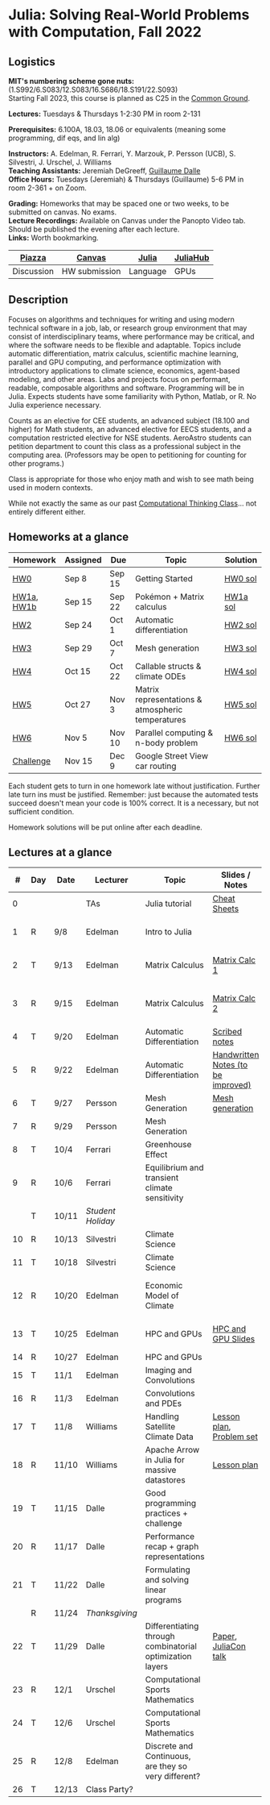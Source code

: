 # Julia: Solving Real-World Problems with Computation, Fall 2022

## Logistics

**MIT's numbering scheme gone nuts:** (1.S992/6.S083/12.S083/16.S686/18.S191/22.S093)  
Starting Fall 2023, this course is planned as C25 in the [Common Ground](https://computing.mit.edu/cross-cutting/common-ground-for-computing-education/common-ground-subjects/).  

**Lectures:** Tuesdays & Thursdays 1-2:30 PM in room 2-131  

**Prerequisites:** 6.100A, 18.03, 18.06 or equivalents (meaning some programming, dif eqs, and lin alg) 

**Instructors:** A. Edelman, R. Ferrari, Y. Marzouk, P. Persson (UCB), S. Silvestri, J. Urschel, J. Williams  
**Teaching Assistants:** Jeremiah DeGreeff, [Guillaume Dalle](https://gdalle.github.io/)  
**Office Hours:** Tuesdays (Jeremiah) & Thursdays (Guillaume) 5-6 PM in room 2-361 + on Zoom.

**Grading:** Homeworks that may be spaced one or two weeks, to be submitted on canvas. No exams.  
**Lecture Recordings:** Available on Canvas under the Panopto Video tab. Should be published the evening after each lecture.  
**Links:** Worth bookmarking.  

| [Piazza](https://piazza.com/mit/fall2022/179e6) | [Canvas](https://canvas.mit.edu/courses/15758) | [Julia](https://julialang.org/) | [JuliaHub](https://juliahub.com/ui/Home) |
| ----------------------------------------------- | ---------------------------------------------- | ------------------------------- | ---------------------------------------- |
| Discussion                                      | HW submission                                  | Language                        | GPUs                                     |

## Description

Focuses on algorithms and techniques for writing and using modern technical software in a job, lab, or research group environment that may consist of interdisciplinary teams, where performance may be critical, and where the software needs to be flexible and adaptable. Topics include automatic differentiation, matrix calculus, scientific machine learning, parallel and GPU computing, and performance optimization with introductory applications to climate science, economics, agent-based modeling, and other areas. Labs and projects focus on performant, readable, composable algorithms and software. Programming will be in Julia. Expects students have some familiarity with Python, Matlab, or R. No Julia experience necessary.

Counts as an elective for CEE students, an advanced subject (18.100 and higher) for Math students, an advanced elective for EECS students, and a computation restricted elective for NSE students. AeroAstro students can petition department to count this class as a professional subject in the computing area.
(Professors may be open to petitioning for counting for other programs.)

Class is appropriate for those who enjoy math and wish to see math being used in modern contexts.

While not exactly the same as our past [Computational Thinking Class](https://computationalthinking.mit.edu/Spring21/)... not entirely different either.

## Homeworks at a glance

| Homework                                                                                               | Assigned | Due    | Topic                                             | Solution                                                                           |
| ------------------------------------------------------------------------------------------------------ | -------- | ------ | ------------------------------------------------- | ---------------------------------------------------------------------------------- |
| [HW0](https://mit-c25.netlify.app/homeworks/hw0)                                                       | Sep 8    | Sep 15 | Getting Started                                   | [HW0 sol](https://gdalle.github.io/JuliaComputationSolutions/hw0_solutions.html)   |
| [HW1a](https://mit-c25.netlify.app/homeworks/hw1a), [HW1b](https://mit-c25.netlify.app/homeworks/hw1b) | Sep 15   | Sep 22 | Pokémon + Matrix calculus                         | [HW1a sol](https://gdalle.github.io/JuliaComputationSolutions/hw1a_solutions.html) |
| [HW2](https://mit-c25.netlify.app/homeworks/hw2)                                                       | Sep 24   | Oct 1  | Automatic differentiation                         | [HW2 sol](https://gdalle.github.io/JuliaComputationSolutions/hw2_solutions.html)   |
| [HW3](https://mit-c25.netlify.app/homeworks/hw3)                                                       | Sep 29   | Oct 7  | Mesh generation                                   | [HW3 sol](https://gdalle.github.io/JuliaComputationSolutions/hw3_solutions.html)   |
| [HW4](https://mit-c25.netlify.app/homeworks/hw4)                                                       | Oct 15   | Oct 22 | Callable structs & climate ODEs                   | [HW4 sol](https://gdalle.github.io/JuliaComputationSolutions/hw4_solutions.html)   |
| [HW5](https://mit-c25.netlify.app/homeworks/hw5)                                                       | Oct 27   | Nov 3  | Matrix representations & atmospheric temperatures | [HW5 sol](https://gdalle.github.io/JuliaComputationSolutions/hw5_solutions.html)   |
| [HW6](https://mit-c25.netlify.app/homeworks/hw6)                                                       | Nov 5    | Nov 10 | Parallel computing & n-body problem               | [HW6 sol](https://gdalle.github.io/JuliaComputationSolutions/hw6_solutions.html)   |
| [Challenge](https://mit-c25.netlify.app/notebooks/gdalle/challenge)                                    | Nov 15   | Dec 9  | Google Street View car routing                    |

Each student gets to turn in one homework late without justification.
Further late turn ins must be justified.
Remember: just because the automated tests succeed doesn't mean your code is 100% correct.
It is a necessary, but not sufficient condition.

Homework solutions will be put online after each deadline.

## Lectures at a glance

| #   | Day | Date  | Lecturer          | Topic                                                     | Slides / Notes                                                                                                                                                                                                       | Notebooks                                                                                                                                                                                                   |
| --- | --- | ----- | ----------------- | --------------------------------------------------------- | -------------------------------------------------------------------------------------------------------------------------------------------------------------------------------------------------------------------- | ----------------------------------------------------------------------------------------------------------------------------------------------------------------------------------------------------------- |
| 0   |     |       | TAs               | Julia tutorial                                            | [Cheat Sheets](https://computationalthinking.mit.edu/Spring21/cheatsheets/)                                                                                                                                          | [Intro to Julia](https://gdalle.github.io/IntroJulia/), [Tutorial](https://mit-c25.netlify.app/notebooks/0_julia_tutorial)                                                                                  |
| 1   | R   | 9/8   | Edelman           | Intro to Julia                                            |                                                                                                                                                                                                                      | [Hyperbolic Corgi](https://mit-c25.netlify.app/notebooks/1_hyperbolic_corgi), [Images](https://mit-c25.netlify.app/notebooks/1_images), [Abstraction](https://mit-c25.netlify.app/notebooks/1_abstraction), |
| 2   | T   | 9/13  | Edelman           | Matrix Calculus                                           | [Matrix Calc 1](https://docs.google.com/presentation/d/1TGZ5I3ZP907-itZrslKF4miReNzV1dAOXNU4QMCHkd8/edit#slide=id.p)                                                                                                 | [Matrix Jacobians](<https://mit-c25.netlify.app/notebooks/2_matrix_jacobians>), [Finite Differences](<https://mit-c25.netlify.app/notebooks/2_finite_differences>)                                          |
| 3   | R   | 9/15  | Edelman           | Matrix Calculus                                           | [Matrix Calc 2](https://docs.google.com/presentation/d/1IuwijmdWCes1Quh1gJxbHoMbA50Tk0xxXnaPvu3tQjQ/edit#slide=id.g15504621cdd_0_0)                                                                                  | [Linear Transformations](https://mit-c25.netlify.app/notebooks/3_linear_transformations), [Symmetric Eigenproblems](https://mit-c25.netlify.app/notebooks/3_symmetric_eigenvalue_derivatives)               |
| 4   | T   | 9/20  | Edelman           | Automatic Differentiation                                 | [Scribed notes](https://hackmd.io/L2asbUw4RMCtGbknFOmTWw)                                                                                                                                                            |
| 5   | R   | 9/22  | Edelman           | Automatic Differentiation                                 | [Handwritten Notes (to be improved)](https://github.com/mitmath/JuliaComputation/blob/main/slides/ad_handwritten.pdf)                                                                                                | [Reverse Mode AutoDiff Demo](https://simeonschaub.github.io/ReverseModePluto/notebook.html)                                                                                                                 |
| 6   | T   | 9/27  | Persson           | Mesh Generation                                           | [Mesh generation](slides/mesh_generation.pdf)                                                                                                                                                                        | [Computational Geometry](https://mit-c25.netlify.app/notebooks/4_computational_geometry)                                                                                                                    |
| 7   | R   | 9/29  | Persson           | Mesh Generation                                           |                                                                                                                                                                                                                      |
| 8   | T   | 10/4  | Ferrari           | Greenhouse Effect                                         |                                                                                                                                                                                                                      | [Greenhouse effect](https://mit-c25.netlify.app/notebooks/8_greenhouse_effect)                                                                                                                              |
| 9   | R   | 10/6  | Ferrari           | Equilibrium and transient climate sensitivity             |                                                                                                                                                                                                                      | [Climate sensitivity](https://mit-c25.netlify.app/notebooks/9_climate_sensitivity.html)                                                                                                                     |
|     | T   | 10/11 | *Student Holiday* |                                                           |
| 10  | R   | 10/13 | Silvestri         | Climate Science                                           |                                                                                                                                                                                                                      | [Solving the climate system](https://mit-c25.netlify.app/notebooks/10_climate_science)                                                                                                                      |
| 11  | T   | 10/18 | Silvestri         | Climate Science                                           |                                                                                                                                                                                                                      |                                                                                                                                                                                                             |
| 12  | R   | 10/20 | Edelman           | Economic Model of Climate                                 |                                                                                                                                                                                                                      | [Economic Model](https://computationalthinking.mit.edu/Spring21/inverse_climate_model/), [Optimization with JUMP](https://computationalthinking.mit.edu/Spring21/optimization_with_JuMP/)                   |
| 13  | T   | 10/25 | Edelman           | HPC and GPUs                                              | [HPC and GPU Slides](https://docs.google.com/presentation/d/1i6w4p26r_9lu_reHYZDIVnzh-4SdERVAoSI5i42lBU8/edit?usp=sharing)                                                                                           | [N-body with FLoops](https://mit-c25.netlify.app/notebooks/floop_nbody), [JuliaHub demo](https://mit-c25.netlify.app/notebooks/juliahub_in_class_110122)                                                    |
| 14  | R   | 10/27 | Edelman           | HPC and GPUs                                              |
| 15  | T   | 11/1  | Edelman           | Imaging and Convolutions                                  |
| 16  | R   | 11/3  | Edelman           | Convolutions and PDEs                                     |
| 17  | T   | 11/8  | Williams          | Handling Satellite Climate Data                           | [Lesson plan](https://docs.google.com/document/d/1G_FKAgjBiHD4XdCW6kH5-x_3rz2JiCIkil5xIxT0eEg/edit), [Problem set](https://docs.google.com/document/d/1AAsKg9ZclFNPI_vDZP-9FVif8qBwBLvonIS-DBu4c7k/edit?usp=sharing) |
| 18  | R   | 11/10 | Williams          | Apache Arrow in Julia for massive datastores              | [Lesson plan](https://docs.google.com/document/d/15DKYzkX00B8ottqq-Qv51oo30iU3VJezu0U82R-1EJk/edit)                                                                                                                  |
| 19  | T   | 11/15 | Dalle             | Good programming practices + challenge                    |                                                                                                                                                                                                                      | [Good practices](https://mit-c25.netlify.app/notebooks/gdalle/good_practices), [Challenge](https://mit-c25.netlify.app/notebooks/gdalle/challenge)                                                          |
| 20  | R   | 11/17 | Dalle             | Performance recap + graph representations                 |                                                                                                                                                                                                                      | [Performance](https://mit-c25.netlify.app/notebooks/gdalle/performance), [Graphs](https://mit-c25.netlify.app/notebooks/gdalle/graphs)                                                                      |
| 21  | T   | 11/22 | Dalle             | Formulating and solving linear programs                   |                                                                                                                                                                                                                      | [Linear programming](https://mit-c25.netlify.app/notebooks/gdalle/linear_programming)                                                                                                                       |
|     | R   | 11/24 | *Thanksgiving*    |                                                           |
| 22  | T   | 11/29 | Dalle             | Differentiating through combinatorial optimization layers | [Paper](https://arxiv.org/abs/2207.13513), [JuliaCon talk](https://youtu.be/yB86STwZB_M)                                                                                                                             |
| 23  | R   | 12/1  | Urschel           |   Computational Sports Mathematics                                                      |
| 24  | T   | 12/6  | Urschel           |        Computational Sports Mathematics                                                     |
| 25  | R   | 12/8  | Edelman           | Discrete and Continuous, are they so very different?      |                                                                                                                                                                                                                      |
| 26  | T   | 12/13 | Class Party?      |                                                           |

